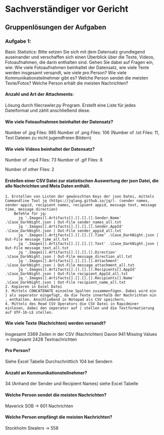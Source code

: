 # Sachverständiger vor Gericht

## Gruppenlösungen der Aufgaben

### Aufgabe 1:
Basic Statistics: Bitte setzen Sie sich mit dem Datensatz grundlegend auseinander und verschaffen sich einen Überblick über die Texte, Videos, Fotoaufnahmen, die darin enthalten sind. Gehen Sie dabei auf Fragen ein, wie: Wie viele Fotoaufnahmen beinhaltet der Datensatz, wie viele Texte werden insgesamt versandt, wie viele pro Person? Wie viele Kommunikationsteilnehmer gibt es? Welche Person sendet die meisten Texte/Fotos? Welche Person erhält die meisten Nachrichten? 

#### Anzahl und Art der Attachments:
Lösung durch filecrawler.py Program. Erstellt eine Liste für jedes Dateiformat und zählt anschließend diese.
#### Wie viele Fotoaufnahmen beinhaltet der Datensatz?
Number of .jpg Files: 985
Number of .png Files: 106
(Number of .txt Files: 11, Text Dateien zu nicht jugendfreien Bildern)
#### Wie viele Videos beinhaltet der Datensatz?
Number of .mp4 Files: 73
Number of .gif Files: 8

Number of other Files: 2

#### Erstellen einer CSV Datei zur statistischen Auswertung der json Datei, die alle Nachrichten und Meta Daten enthält.
    1. Erstellen von Listen der gewünschten Keys der json Datei, mittels Commandline Tool jq (https://jqlang.github.io/jq/). (sender names, sender appid, recipient names, recipient appid, message text, message time, message direction)
        Befehle für jq:
          jq '.Images[].Artifacts[].[].[].[].Sender.Name' .\Case_DarkNight.json | Out-File sender_names_all.txt
          jq '.Images[].Artifacts[].[].[].[].Sender.AppId' .\Case_DarkNight.json | Out-File sender_appid_all.txt
          jq '.Images[].Artifacts[].[].[].[].Time' .\Case_DarkNight.json | Out-File message_time_all.txt
          jq '.Images[].Artifacts[].[].[].[].Text' .\Case_DarkNight.json | Out-File message_text_all.txt
          jq '.Images[].Artifacts[].[].[].[].Direction' .\Case_DarkNight.json | Out-File message_direction_all.txt
          jq '.Images[].Artifacts[].[].[].[].Attachment' .\Case_DarkNight.json | Out-File message_attachment_all.txt
          jq '.Images[].Artifacts[].[].[].[].Recipients[].AppId' .\Case_DarkNight.json | Out-File recipient_AppId_all.txt
          jq '.Images[].Artifacts[].[].[].[].Recipients[].Name' .\Case_DarkNight.json | Out-File recipient_name_all.txt
    2. Kopieren in Excel Datei
    3. Mittels CONCATENATE einzelne Spalten zusammenfügen. Dabei wird ein | als seperator eingefügt, da die Texte innerhalb der Nachrichten ein , enthalten. Anschließend in Notepad als CSV speichern.
    4. Mittels des Read CSV Operators die CSV Datei in Rapidminer einlesen, dabei den seperator auf | stellen und die Textformatierung auf UTF-16-LE stellen.

    
#### Wie viele Texte (Nachrichten) werden versandt?
Insgesamt 3369 Zeilen in der CSV (Nachrichten)
Davon 941 Missing Values -> Insgesamt 2428 Textnachrichten

#### Pro Person?
Siehe Excel Tabelle
Durchschnittlich 104 bei Sendern

#### Anzahl an Kommunikationsteilnehmer?
34 (Anhand der Sender und Recipient Names)
siehe Excel Tabelle

#### Welche Person sendet die meisten Nachrichten?
Maverick SOB -> 601 Nachrichten

#### Welche Person empfängt die meisten Nachrichten?
Stockholm Stealers -> 558
